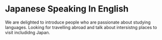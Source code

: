 # Japanese Speaking In English


We are delighted to introduce people who are passionate about studying languages. Looking for travelling abroad and talk about intersistng places to visit includidng Japan.
